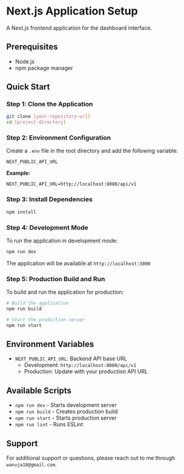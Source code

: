 # Next.js Application Setup 

A Next.js frontend application for the dashboard interface.

## Prerequisites

- Node.js 
- npm package manager

## Quick Start

### Step 1: Clone the Application
```bash
git clone [your-repository-url]
cd [project-directory]
```

### Step 2: Environment Configuration
Create a `.env` file in the root directory and add the following variable:

```env
NEXT_PUBLIC_API_URL
```
**Example:**
```env
NEXT_PUBLIC_API_URL=http://localhost:8080/api/v1
```

### Step 3: Install Dependencies
```bash
npm install
```

### Step 4: Development Mode
To run the application in development mode:

```bash
npm run dev
```

The application will be available at `http://localhost:3000`

### Step 5: Production Build and Run
To build and run the application for production:

```bash
# Build the application
npm run build

# Start the production server
npm run start
```

## Environment Variables

- `NEXT_PUBLIC_API_URL`: Backend API base URL
  - Development: `http://localhost:8080/api/v1`
  - Production: Update with your production API URL

## Available Scripts

- `npm run dev` - Starts development server
- `npm run build` - Creates production build
- `npm run start` - Starts production server
- `npm run lint` - Runs ESLint

## Support

For additional support or questions, please reach out to me through `wanuja18@gmail.com`.

